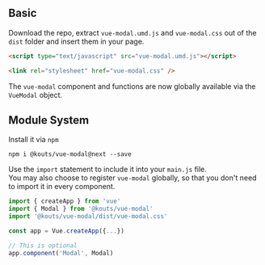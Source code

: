 ## Basic

Download the repo, extract `vue-modal.umd.js` and `vue-modal.css` out of the `dist` folder
and insert them in your page.

```html
<script type="text/javascript" src="vue-modal.umd.js"></script>
```

```html
<link rel="stylesheet" href="vue-modal.css" />
```

The `vue-modal` component and functions are now globally available via the `VueModal` object.

## Module System

Install it via `npm`

```
npm i @kouts/vue-modal@next --save
```

Use the `import` statement to include it into your `main.js` file.  
You may also choose to register `vue-modal` globally, so that you don't need to import it in every component.

```js
import { createApp } from 'vue'
import { Modal } from '@kouts/vue-modal'
import '@kouts/vue-modal/dist/vue-modal.css'

const app = Vue.createApp({...})

// This is optional
app.component('Modal', Modal)
```
